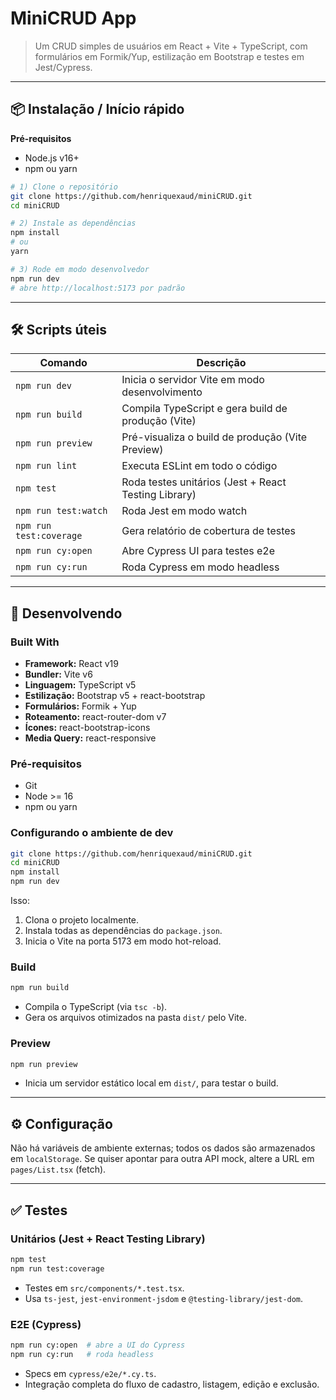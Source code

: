 # MiniCRUD App

> Um CRUD simples de usuários em React + Vite + TypeScript, com formulários em Formik/Yup, estilização em Bootstrap e testes em Jest/Cypress.

---

## 📦 Instalação / Início rápido

**Pré-requisitos**

- Node.js v16+
- npm ou yarn

```bash
# 1) Clone o repositório
git clone https://github.com/henriquexaud/miniCRUD.git
cd miniCRUD

# 2) Instale as dependências
npm install
# ou
yarn

# 3) Rode em modo desenvolvedor
npm run dev
# abre http://localhost:5173 por padrão
```

---

## 🛠️ Scripts úteis

| Comando                 | Descrição                                            |
| ----------------------- | ---------------------------------------------------- |
| `npm run dev`           | Inicia o servidor Vite em modo desenvolvimento       |
| `npm run build`         | Compila TypeScript e gera build de produção (Vite)   |
| `npm run preview`       | Pré-visualiza o build de produção (Vite Preview)     |
| `npm run lint`          | Executa ESLint em todo o código                      |
| `npm test`              | Roda testes unitários (Jest + React Testing Library) |
| `npm run test:watch`    | Roda Jest em modo watch                              |
| `npm run test:coverage` | Gera relatório de cobertura de testes                |
| `npm run cy:open`       | Abre Cypress UI para testes e2e                      |
| `npm run cy:run`        | Roda Cypress em modo headless                        |

---

## 🚧 Desenvolvendo

### Built With

- **Framework:** React v19
- **Bundler:** Vite v6
- **Linguagem:** TypeScript v5
- **Estilização:** Bootstrap v5 + react-bootstrap
- **Formulários:** Formik + Yup
- **Roteamento:** react-router-dom v7
- **Ícones:** react-bootstrap-icons
- **Media Query:** react-responsive

### Pré-requisitos

- Git
- Node >= 16
- npm ou yarn

### Configurando o ambiente de dev

```bash
git clone https://github.com/henriquexaud/miniCRUD.git
cd miniCRUD
npm install
npm run dev
```

Isso:

1. Clona o projeto localmente.
2. Instala todas as dependências do `package.json`.
3. Inicia o Vite na porta 5173 em modo hot-reload.

### Build

```bash
npm run build
```

- Compila o TypeScript (via `tsc -b`).
- Gera os arquivos otimizados na pasta `dist/` pelo Vite.

### Preview

```bash
npm run preview
```

- Inicia um servidor estático local em `dist/`, para testar o build.

---

## ⚙️ Configuração

Não há variáveis de ambiente externas; todos os dados são armazenados em `localStorage`.
Se quiser apontar para outra API mock, altere a URL em `pages/List.tsx` (fetch).

---

## ✅ Testes

### Unitários (Jest + React Testing Library)

```bash
npm test
npm run test:coverage
```

- Testes em `src/components/*.test.tsx`.
- Usa `ts-jest`, `jest-environment-jsdom` e `@testing-library/jest-dom`.

### E2E (Cypress)

```bash
npm run cy:open  # abre a UI do Cypress
npm run cy:run   # roda headless
```

- Specs em `cypress/e2e/*.cy.ts`.
- Integração completa do fluxo de cadastro, listagem, edição e exclusão.
